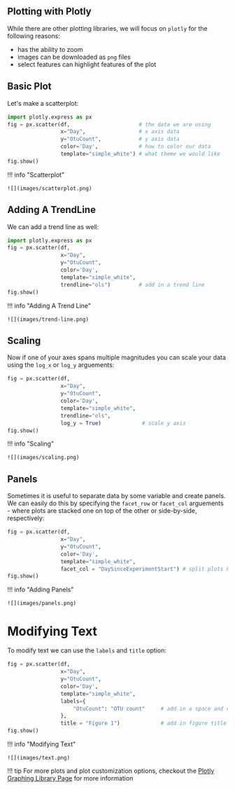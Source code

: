 ## Plotting with Plotly

While there are other plotting libraries, we will focus on `plotly` for the following reasons:

- has the ability to zoom 
- images can be downloaded as `png` files
- select features can highlight features of the plot

## Basic Plot

Let's make a scatterplot:

```py
import plotly.express as px
fig = px.scatter(df,                      # the data we are using
                 x="Day",                 # x axis data
                 y="OtuCount",            # y axis data
                 color='Day',             # how to color our data
                 template="simple_white") # what theme we would like
fig.show()
```

!!! info "Scatterplot"

    ![](images/scatterplot.png)

## Adding A TrendLine

We can add a trend line as well:

```py
import plotly.express as px
fig = px.scatter(df,
                 x="Day",
                 y="OtuCount",
                 color='Day',
                 template="simple_white",
                 trendline="ols")         # add in a trend line
fig.show()
```

!!! info "Adding A Trend Line"

    ![](images/trend-line.png)

## Scaling

Now if one of your axes spans multiple magnitudes you can scale your data using the `log_x` or `log_y` arguements:

```py
fig = px.scatter(df,                                   
                 x="Day",                              
                 y="OtuCount",                          
                 color='Day',                           
                 template="simple_white",
                 trendline="ols",
                 log_y = True)             # scale y axis
fig.show()
```

!!! info "Scaling"

    ![](images/scaling.png)

## Panels

Sometimes it is useful to separate data by some variable and create panels. We can easily do this by specifying the `facet_row` or `facet_col` arguements - where plots are stacked one on top of the other or side-by-side, respectively:

```py
fig = px.scatter(df,                                   
                 x="Day",                              
                 y="OtuCount",                          
                 color='Day',                           
                 template="simple_white",
                 facet_col = "DaySinceExperimentStart") # split plots by variable
fig.show()
```

!!! info "Adding Panels"

    ![](images/panels.png)

# Modifying Text

To modify text we can use the `labels` and `title` option:

```py
fig = px.scatter(df,                                   
                 x="Day",                              
                 y="OtuCount",                          
                 color='Day',                           
                 template="simple_white",
                 labels={                        
                     "OtuCount": "OTU count"     # add in a space and capitalize
                 },
                 title = "Figure 1")             # add in figure title
fig.show()
```

!!! info "Modifying Text"

    ![](images/text.png)

!!! tip
    For more plots and plot customization options, checkout the [Plotly Graphing Library Page](https://plotly.com/python/) for more information
    
